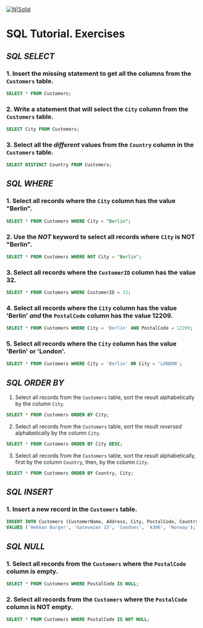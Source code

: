 [![N|Solid](https://upload.wikimedia.org/wikipedia/commons/3/3e/W3Schools_logo.png)](https://www.w3schools.com/sql/default.asp)

# SQL Tutorial. Exercises
## _SQL SELECT_

### 1. Insert the missing statement to get all the columns from the `Customers` table.
```sql
SELECT * FROM Customers;
```
### 2. Write a statement that will select the `City` column from the `Customers` table.
```sql
SELECT City FROM Customers;
```
### 3. Select all the *different* values from the `Country` column in the `Customers` table.
```sql  
SELECT DISTINCT Country FROM Customers;
```
## _SQL WHERE_
### 1. Select all records where the `City` column has the value "Berlin".
```sql
SELECT * FROM Customers WHERE City = "Berlin";
```
### 2. Use the *NOT* keyword to select all records where `City` is NOT "Berlin".
```sql
SELECT * FROM Customers WHERE NOT City = "Berlin";
```
### 3. Select all records where the `CustomerID` column has the value 32.
```sql
SELECT * FROM Customers WHERE CustomerID = 32;
```
### 4. Select all records where the `City` column has the value 'Berlin' *and* the `PostalCode` column has the value 12209.
```sql
SELECT * FROM Customers WHERE City = 'Berlin' AND PostalCode = 12209;
```
### 5. Select all records where the `City` column has the value 'Berlin' or 'London'.
```sql
SELECT * FROM Customers WHERE City = 'Berlin' OR City = 'LONDON';
```
## _SQL ORDER BY_
1. Select all records from the `Customers` table, sort the result alphabetically by the column `City`.
```sql
SELECT * FROM Customers ORDER BY City;
```
2. Select all records from the `Customers` table, sort the result *reversed* alphabetically by the column `City`.
```sql
SELECT * FROM Customers ORDER BY City DESC;
```
3. Select all records from the `Customers` table, sort the result alphabetically, first by the column `Country`, then, by the column `City`.
```sql
SELECT * FROM Customers ORDER BY Country, City;
```
## _SQL INSERT_
### 1. Insert a new record in the `Customers` table.
```sql
INSERT INTO Customers (CustomerName, Address, City, PostalCode, Country)
VALUES ('Hekkan Burger', 'Gateveien 15', 'Sandnes', '4306', 'Norway');
```
## _SQL NULL_
### 1. Select all records from the `Customers` where the `PostalCode` column is empty.
```sql
SELECT * FROM Customers WHERE PostalCode IS NULL;
```
### 2. Select all records from the `Customers` where the `PostalCode` column is NOT empty.
```sql
SELECT * FROM Customers WHERE PostalCode IS NOT NULL;
```
